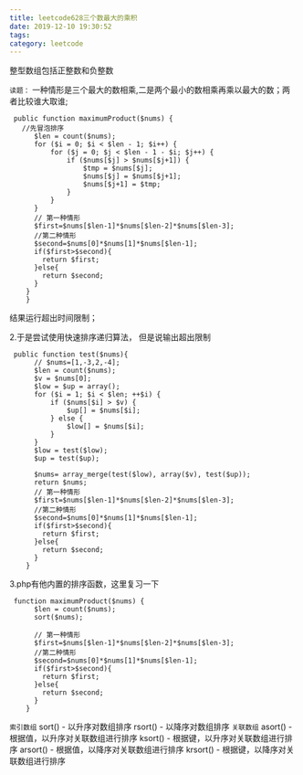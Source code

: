 ```yaml
---
title: leetcode628三个数最大的乘积
date: 2019-12-10 19:30:52
tags:
category: leetcode
---
```


整型数组包括正整数和负整数

`读题：`
一种情形是三个最大的数相乘,二是两个最小的数相乘再乘以最大的数；两者比较谁大取谁;

```
 public function maximumProduct($nums) {
   //先冒泡排序
      $len = count($nums);
      for ($i = 0; $i < $len - 1; $i++) {
          for ($j = 0; $j < $len - 1 - $i; $j++) {
              if ($nums[$j] > $nums[$j+1]) {
                  $tmp = $nums[$j];
                  $nums[$j] = $nums[$j+1];
                  $nums[$j+1] = $tmp;
              }
          }
      }
      // 第一种情形
      $first=$nums[$len-1]*$nums[$len-2]*$nums[$len-3];
      //第二种情形
      $second=$nums[0]*$nums[1]*$nums[$len-1];
      if($first>$second){
        return $first;
      }else{
        return $second;
      }
    }
    }
```
结果运行超出时间限制；

2.于是尝试使用快速排序递归算法， 但是说输出超出限制
```
 public function test($nums){
      // $nums=[1,-3,2,-4];
      $len = count($nums);
      $v = $nums[0];
      $low = $up = array();
      for ($i = 1; $i < $len; ++$i) {
          if ($nums[$i] > $v) {
              $up[] = $nums[$i];
          } else {
              $low[] = $nums[$i];
          }
      }
      $low = test($low);
      $up = test($up);
  
      $nums= array_merge(test($low), array($v), test($up));
      return $nums;
      // 第一种情形
      $first=$nums[$len-1]*$nums[$len-2]*$nums[$len-3];
      //第二种情形
      $second=$nums[0]*$nums[1]*$nums[$len-1];
      if($first>$second){
        return $first;
      }else{
        return $second;
      }
    }
```

3.php有他内置的排序函数，这里复习一下
```
 function maximumProduct($nums) {
      $len = count($nums);
      sort($nums);
  
      // 第一种情形
      $first=$nums[$len-1]*$nums[$len-2]*$nums[$len-3];
      //第二种情形
      $second=$nums[0]*$nums[1]*$nums[$len-1];
      if($first>$second){
        return $first;
      }else{
        return $second;
      }
    }
```
`索引数组`
sort() - 以升序对数组排序
rsort() - 以降序对数组排序
`关联数组`
asort() - 根据值，以升序对关联数组进行排序
ksort() - 根据键，以升序对关联数组进行排序
arsort() - 根据值，以降序对关联数组进行排序
krsort() - 根据键，以降序对关联数组进行排序
